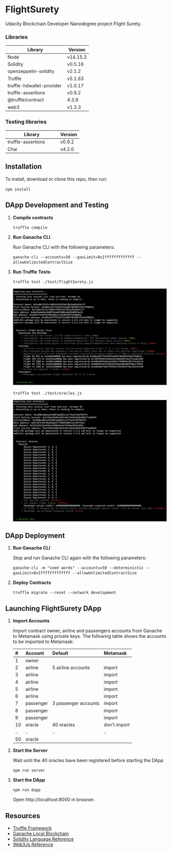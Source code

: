 # FlightSurety

Udacity Blockchain Developer Nanodegree project Flight Surety.

### Libraries
Library      | Version
------------ | -------------
Node             |v14.15.3
Solidity         |v0.5.16
openzeppelin-solidity |v2.1.2
Truffle          |v5.1.63
truffle-hdwallet-provider |v1.0.17
truffle-assertions   |v0.9.2
@truffle/contract | 4.3.9
web3             |v1.3.3

### Testing libraries
Library      | Version
------------ | -------------
truffle-assertions             |v0.9.2
Chai         |v4.2.0


## Installation

To install, download or clone this repo, then run:

`npm install`


## DApp Development and Testing

1. **Compile contracts**
    ```
    truffle compile
    ```

2. **Run Ganache CLI**
    
    Run Ganache CLI with the following parameters:
    ```
    ganache-cli --accounts=50 --gasLimit=0x1fffffffffffff --allowUnlimitedContractSize
    ```

3. **Run Truffle Tests**:
    ```
    truffle test ./test/flightSurety.js
    ````
    ![flightSurety test](/screens/tests/truffle-flightSurety-test.png)
    ```
    truffle test ./test/oracles.js
    ```
    ![flightSurety test](/screens/tests/truffle-oracles-test.png)


## DApp Deployment

1. **Run Ganache CLI**

   Stop and run Ganache CLI again with the following parameters: 
    ```
    ganache-cli -m "seed words" --accounts=50 --deterministic --gasLimit=0x1fffffffffffff --allowUnlimitedContractSize
    ```

2. **Deploy Contracts**
    ```
    truffle migrate --reset --network development
    ```


## Launching FlightSurety DApp

1. **Import Accounts**

    Import contract owner, airline and passengers accounts from Ganache to Metamask using private keys. The following table shows the accounts to be imported to Metamask:

    |# | Account  | Default| Metamask|
    |-- | ---- | --------- | --------|
    |1  |owner | |   |
    |2  |airline | 5 airline accounts| import|
    |3  |airline | |import|
    |4  |airline |  |import|
    |5  |airline |   |import|
    |6  |airline ||import|
    |7  |passenger | 3 passenger accounts|import|
    |8  |passenger | |import|
    |9  |passenger | |import|
    |10 |oracle | 40 oracles | don't import|
    |.. |.. | .. |..|
    |50 |oracle |  ||
    


2. **Start the Server**
    
    Wait until the 40 oracles have been registered before starting the DApp
    ```
    npm run server
    ```

3. **Start the DApp**
    ```
    npm run dapp
    ```

    Open http://localhost:8000 in browser.



## Resources

* [Truffle Framework](http://truffleframework.com/)
* [Ganache Local Blockchain](http://truffleframework.com/ganache/)
* [Solidity Language Reference](http://solidity.readthedocs.io/en/v0.4.24/)
* [Web3Js Reference](https://github.com/ethereum/wiki/wiki/JavaScript-API)